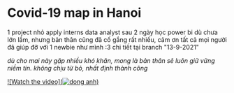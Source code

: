 # Covid-19 map in Hanoi

1 project nhỏ apply interns data analyst sau 2 ngày học power bi
dù chưa lớn lắm, nhưng bản thân cũng đã cố gắng rất nhiều, cảm ơn tất cả mọi người đã giúp đỡ với 1 newbie như mình :3 
chi tiết tại branch "13-9-2021"

*dù cho mai này gặp nhiều khó khăn, mong là bản thân sẽ luôn giữ vững niềm tin. không chịu từ bỏ, nhất định thành công*

[![Watch the video](![dong anh](https://user-images.githubusercontent.com/88817024/133072803-34a23efc-37cc-440a-9deb-09f6c3b6881f.png))](
https://user-images.githubusercontent.com/88817024/133072853-65a0b8b4-c2f2-4083-89ba-4a4aa2bcd48a.mp4
)

